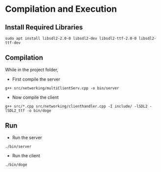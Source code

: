 # Compilation and Execution

## Install Required Libraries
`sudo apt install libsdl2-2.0-0 libsdl2-dev libsdl2-ttf-2.0-0 libsdl2-ttf-dev`

## Compilation

While in the project folder,

* First compile the server

`g++ src/networking/multiClientServ.cpp -o bin/server`

* Now compile the client

`g++ src/*.cpp src/networking/clienthandler.cpp -I include/ -lSDL2 -lSDL2_ttf -o bin/doge`

## Run

* Run the server

`./bin/server`

* Run the client

`./bin/doge`